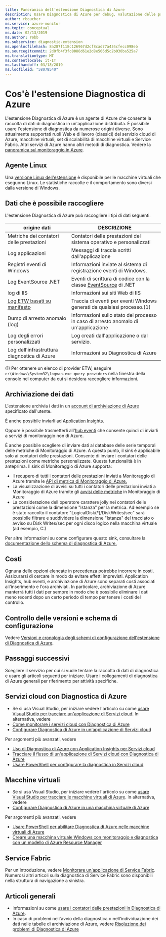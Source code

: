 ```yaml
---
title: Panoramica dell'estensione Diagnostica di Azure
description: Usare Diagnostica di Azure per debug, valutazione delle prestazioni, monitoraggio e analisi del traffico dei servizi cloud, delle macchine virtuali e di Service Fabric.
author: rboucher
ms.service: azure-monitor
ms.topic: conceptual
ms.date: 02/13/2019
ms.author: robb
ms.subservice: diagnostic-extension
ms.openlocfilehash: 8a287f118c126967d2cf8cad77a434cfecc098eb
ms.sourcegitcommit: 2d0fb4f3fc8086d61e2d8e506d5c2b930ba525a7
ms.translationtype: MT
ms.contentlocale: it-IT
ms.lasthandoff: 03/18/2019
ms.locfileid: "58078540"
---
```

# <a name="what-is-azure-diagnostics-extension"></a>Cos'è l'estensione Diagnostica di Azure
L'estensione Diagnostica di Azure è un agente di Azure che consente la raccolta di dati di diagnostica in un'applicazione distribuita. È possibile usare l'estensione di diagnostica da numerose origini diverse. Sono attualmente supportati ruoli Web e di lavoro (classici) del servizio cloud di Azure, macchine virtuali, set di scalabilità di macchine virtuali e Service Fabric. Altri servizi di Azure hanno altri metodi di diagnostica. Vedere la [panoramica sul monitoraggio in Azure](../../azure-monitor/overview.md).

## <a name="linux-agent"></a>Agente Linux
Una [versione Linux dell'estensione](../../virtual-machines/extensions/diagnostics-linux.md) è disponibile per le macchine virtuali che eseguono Linux. Le statistiche raccolte e il comportamento sono diversi dalla versione di Windows.

## <a name="data-you-can-collect"></a>Dati che è possibile raccogliere
L'estensione Diagnostica di Azure può raccogliere i tipi di dati seguenti:

| origine dati | DESCRIZIONE |
| --- | --- |
| Metriche dei contatori delle prestazioni |Contatori delle prestazioni del sistema operativo e personalizzati |
| Log applicazioni |Messaggi di traccia scritti dall'applicazione |
| Registri eventi di Windows |Informazioni inviate al sistema di registrazione eventi di Windows. |
| Log EventSource .NET |Eventi di scrittura di codice con la classe [EventSource](https://msdn.microsoft.com/library/system.diagnostics.tracing.eventsource.aspx) di .NET |
| log di IIS |Informazioni sui siti Web di IIS |
| [Log ETW basati su manifesto](https://docs.microsoft.com/windows/desktop/etw/about-event-tracing) |Traccia di eventi per eventi Windows generati da qualsiasi processo.(1) |
| Dump di arresto anomalo (log) |Informazioni sullo stato del processo in caso di arresto anomalo di un'applicazione |
| Log degli errori personalizzati |Log creati dall'applicazione o dal servizio. |
| Log dell'infrastruttura diagnostica di Azure |Informazioni su Diagnostica di Azure |

(1) Per ottenere un elenco di provider ETW, eseguire `c:\Windows\System32\logman.exe query providers` nella finestra della console nel computer da cui si desidera raccogliere informazioni.

## <a name="data-storage"></a>Archiviazione dei dati
L'estensione archivia i dati in un [account di archiviazione di Azure](diagnostics-extension-to-storage.md) specificato dall'utente.

È anche possibile inviarli ad [Application Insights](../../azure-monitor/app/cloudservices.md). 

Oppure è possibile trasmetterli all'[hub eventi](../../event-hubs/event-hubs-about.md) che consente quindi di inviarli a servizi di monitoraggio non di Azure.

È anche possibile scegliere di inviare dati al database delle serie temporali delle metriche di Monitoraggio di Azure. A questo punto, il sink è applicabile solo ai contatori delle prestazioni. Consente di inviare i contatori delle prestazioni come metriche personalizzate. Questa funzionalità è in anteprima. Il sink di Monitoraggio di Azure supporta:
* Il recupero di tutti i contatori delle prestazioni inviati a Monitoraggio di Azure tramite le [API di metrica di Monitoraggio di Azure.](https://docs.microsoft.com/rest/api/monitor/)
* La visualizzazione di avvisi su tutti i contatori delle prestazioni inviati a Monitoraggio di Azure tramite gli [avvisi delle metriche](../../azure-monitor/platform/alerts-overview.md) in Monitoraggio di Azure
* La considerazione dell'operatore carattere jolly nei contatori delle prestazioni come la dimensione "Istanza" per la metrica.  Ad esempio se è stato raccolto il contatore "LogicalDisk(\*)/DiskWrites/sec" sarà possibile filtrare e suddividere la dimensione "Istanza" del tracciato o avviso su Disk Writes/sec per ogni disco logico nella macchina virtuale (ad esempio, C:)

Per altre informazioni su come configurare questo sink, consultare la [documentazione dello schema di diagnostica di Azure.](diagnostics-extension-schema-1dot3.md)

## <a name="costs"></a>Costi
Ognuna delle opzioni elencate in precedenza potrebbe incorrere in costi. Assicurarsi di cercare in modo da evitare effetti imprevisti.  Application Insights, hub eventi, e archiviazione di Azure sono separati costi associati all'inserimento e l'ora archiviati. In particolare, archiviazione di Azure manterrà tutti i dati per sempre in modo che è possibile eliminare i dati meno recenti dopo un certo periodo di tempo per tenere i costi del controllo.    

## <a name="versioning-and-configuration-schema"></a>Controllo delle versioni e schema di configurazione
Vedere [Versioni e cronologia degli schemi di configurazione dell'estensione di Diagnostica di Azure](diagnostics-extension-schema.md).


## <a name="next-steps"></a>Passaggi successivi
Scegliere il servizio per cui si vuole tentare la raccolta di dati di diagnostica e usare gli articoli seguenti per iniziare. Usare i collegamenti di diagnostica di Azure generali per riferimento per attività specifiche.

## <a name="cloud-services-using-azure-diagnostics"></a>Servizi cloud con Diagnostica di Azure
* Se si usa Visual Studio, per iniziare vedere l'articolo su come [usare Visual Studio per tracciare un'applicazione di Servizi cloud](/visualstudio/azure/vs-azure-tools-debug-cloud-services-virtual-machines). In alternativa, vedere
* [Come monitorare i servizi cloud con Diagnostica di Azure](../../cloud-services/cloud-services-how-to-monitor.md)
* [Configurare Diagnostica di Azure in un'applicazione di Servizi cloud](../../cloud-services/cloud-services-dotnet-diagnostics.md)

Per argomenti più avanzati, vedere

* [Uso di Diagnostica di Azure con Application Insights per Servizi cloud](../../azure-monitor/app/cloudservices.md)
* [Tracciare il flusso di un'applicazione di Servizi cloud con Diagnostica di Azure](../../cloud-services/cloud-services-dotnet-diagnostics-trace-flow.md)
* [Usare PowerShell per configurare la diagnostica in Servizi cloud](../../virtual-machines/extensions/diagnostics-windows.md?toc=%2fazure%2fvirtual-machines%2fwindows%2ftoc.json)

## <a name="virtual-machines"></a>Macchine virtuali
* Se si usa Visual Studio, per iniziare vedere l'articolo su come [usare Visual Studio per tracciare le macchine virtuali di Azure](/visualstudio/azure/vs-azure-tools-debug-cloud-services-virtual-machines). In alternativa, vedere
* [Configurare Diagnostica di Azure in una macchina virtuale di Azure](/azure/vs-azure-tools-diagnostics-for-cloud-services-and-virtual-machines)

Per argomenti più avanzati, vedere

* [Usare PowerShell per abilitare Diagnostica di Azure nelle macchine virtuali di Azure](../../virtual-machines/extensions/diagnostics-windows.md?toc=%2fazure%2fvirtual-machines%2fwindows%2ftoc.json)
* [Creare una macchina virtuale Windows con monitoraggio e diagnostica con un modello di Azure Resource Manager](../../virtual-machines/extensions/diagnostics-template.md?toc=%2fazure%2fvirtual-machines%2fwindows%2ftoc.json)

## <a name="service-fabric"></a>Service Fabric
Per un'introduzione, vedere [Monitorare un'applicazione di Service Fabric](../../service-fabric/service-fabric-diagnostics-how-to-monitor-and-diagnose-services-locally.md). Numerosi altri articoli sulla diagnostica di Service Fabric sono disponibili nella struttura di navigazione a sinistra.

## <a name="general-articles"></a>Articoli generali
* Informazioni su come [usare i contatori delle prestazioni in Diagnostica di Azure](../../cloud-services/diagnostics-performance-counters.md).
* In caso di problemi nell'avvio della diagnostica o nell'individuazione dei dati nelle tabelle di archiviazione di Azure, vedere [Risoluzione dei problemi di Diagnostica di Azure](diagnostics-extension-troubleshooting.md)


